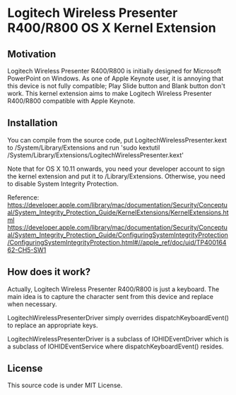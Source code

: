Logitech Wireless Presenter R400/R800 OS X Kernel Extension
==========================================================

Motivation
----------

Logitech Wireless Presenter R400/R800 is initially designed for Microsoft PowerPoint on Windows. As one of Apple Keynote user, it is annoying that this device is not fully compatible; Play Slide button and Blank button don't work. This kernel extension aims to make Logitech Wireless Presenter R400/R800 compatible with Apple Keynote.

Installation
------------

You can compile from the source code, put LogitechWirelessPresenter.kext to /System/Library/Extensions and run 'sudo kextutil /System/Library/Extensions/LogitechWirelessPresenter.kext'

Note that for OS X 10.11 onwards, you need your developer account to sign the kernel extension and put it to /Library/Extensions. Otherwise, you need to disable System Integrity Protection.

Reference:
https://developer.apple.com/library/mac/documentation/Security/Conceptual/System_Integrity_Protection_Guide/KernelExtensions/KernelExtensions.html
https://developer.apple.com/library/mac/documentation/Security/Conceptual/System_Integrity_Protection_Guide/ConfiguringSystemIntegrityProtection/ConfiguringSystemIntegrityProtection.html#//apple_ref/doc/uid/TP40016462-CH5-SW1

How does it work?
-----------------

Actually, Logitech Wireless Presenter R400/R800 is just a keyboard. The main idea is to capture the character sent from this device and replace when necessary.

LogitechWirelessPresenterDriver simply overrides dispatchKeyboardEvent() to replace an appropriate keys.

LogitechWirelessPresenterDriver is a subclass of IOHIDEventDriver which is a subclass of IOHIDEventService where dispatchKeyboardEvent() resides.

License
-------

This source code is under MIT License.
